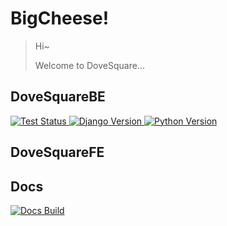 # BigCheese!
> Hi~
>
> Welcome to DoveSquare...

## DoveSquareBE

<a href="https://github.com/bigcheeses/DoveSquareBE/actions"><img alt="Test Status" src="https://github.com/bigcheeses/DoveSquareBE/workflows/Django%20CI/badge.svg" style="max-width: 100%;">
</a>
<a href="https://github.com/bigcheeses/DoveSquareBE"><img alt="Django Version" src="https://img.shields.io/badge/Django-v3.2-blue" style="max-width: 100%;">
</a>
<a href="https://github.com/bigcheeses/DoveSquareBE"><img alt="Python Version" src="https://img.shields.io/badge/Python-3.7%20|%203.8%20|%203.9-blue" style="max-width: 100%;">
</a>

## DoveSquareFE


## Docs

<a href="https://github.com/bigcheeses/docs/actions"><img alt="Docs Build" src="https://github.com/bigcheeses/docs/workflows/pages%20build%20and%20deployment/badge.svg" style="max-width: 100%;">
</a>
